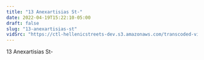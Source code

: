 ```yaml
---
title: "13 Anexartisias St-"
date: 2022-04-19T15:22:10-05:00
draft: false
slug: "13-anexartisias-st"
vidSrc: "https://ctl-hellenicstreets-dev.s3.amazonaws.com/transcoded-videos/13%20Anexartisias%20St-.mp4"
---
```


13 Anexartisias St-
